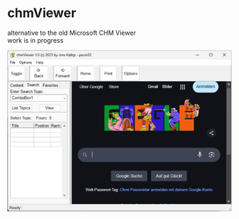 # chmViewer
alternative to the old Microsoft CHM Viewer<br>
work is in progress

![preview](src/img/screen000.png)
